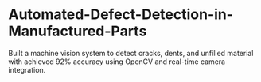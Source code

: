# Automated-Defect-Detection-in-Manufactured-Parts
Built a machine vision system to detect cracks, dents, and unfilled material with achieved 92% accuracy using OpenCV and real-time camera integration.
